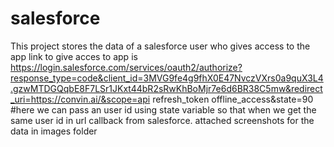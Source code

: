 # salesforce
This project stores the data of a salesforce user who gives access to the app
link to give acces to app is 
https://login.salesforce.com/services/oauth2/authorize?response_type=code&client_id=3MVG9fe4g9fhX0E47NvczVXrs0a9quX3L4.gzwMTDGQqbE8F7LSr1JKxt44bR2sRwKhBoMjr7e6d6BR38C5mw&redirect_uri=https://convin.ai/&scope=api refresh_token offline_access&state=90
#here we can pass an user id using state variable so that when we get the same user id in url callback from salesforce.
attached screenshots for the data in images folder
